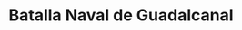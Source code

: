 ﻿---
title: "Batalla Naval de Guadalcanal"
permalink: periodes_647.html
layout: periode
dataInici: 1942-11-12
dataFi: 1942-11-15
sidebar: periodes
pares:
  - id: 644
    title: "Campaña de Guadalcanal"
    dataInici: "(1942-08-07)"
    dataFi: "(1943-02-09)"

fills:
jocsPrincipals:
  - title: "Guadalcanal"
    bggId: 1375
    dataInici: 
    dataFi: 

jocsEscenaris:
jocsEpoca:
  - title: "Carrier"
    bggId: 1679
    escenari: "Naval Battle of Guadalcanal"

jocsEpocaEscenaris:
---

